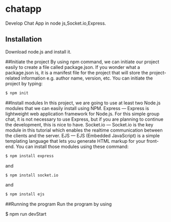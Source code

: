 # chatapp
Develop Chat App in node js,Socket.io,Express.

## Installation
Download node.js and install it.

##Initiate the project
By using npm command, we can initiate our project easily to create a file called package.json. If you wonder what a package.json is, it is a manifest file for the project that will store the project-related information e.g. author name, version, etc.
You can initiate the project by typing:

```bash
$ npm init
```

##Install modules
In this project, we are going to use at least two Node.js modules that we can easily install using NPM.
Express — Express is lightweight web application framework for Node.js. For this simple group chat, it is not necessary to use Express, but if you are planning to continue the development, this is nice to have.
Socket.io — Socket.io is the key module in this tutorial which enables the realtime communication between the clients and the server.
EJS — EJS (Embedded JavaScript) is a simple templating language that lets you generate HTML markup for your front-end.
You can install those modules using these command:
```bash
$ npm install express
```
and
```bash
$ npm install socket.io
```
and
```bash
$ npm install ejs
```
##Running the program
Run the program by using

$ npm run devStart
